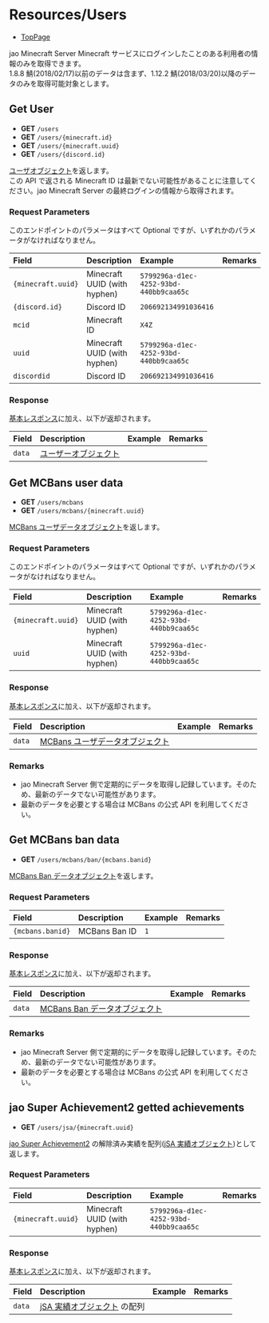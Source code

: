 # Resources/Users

- [TopPage](/api-docs/)

jao Minecraft Server Minecraft サービスにログインしたことのある利用者の情報のみを取得できます。  
1.8.8 鯖(2018/02/17)以前のデータは含まず、1.12.2 鯖(2018/03/20)以降のデータのみを取得可能対象とします。

## Get User

- **GET** `/users`
- **GET** `/users/{minecraft.id}`
- **GET** `/users/{minecraft.uuid}`
- **GET** `/users/{discord.id}`

[ユーザオブジェクト](/api-docs/object/user)を返します。  
この API で返される Minecraft ID は最新でない可能性があることに注意してください。jao Minecraft Server の最終ログインの情報から取得されます。

### Request Parameters

このエンドポイントのパラメータはすべて Optional ですが、いずれかのパラメータがなければなりません。

| Field              | Description                  | Example                                | Remarks |
| :----------------- | :--------------------------- | :------------------------------------- | :------ |
| `{minecraft.uuid}` | Minecraft UUID (with hyphen) | `5799296a-d1ec-4252-93bd-440bb9caa65c` |         |
| `{discord.id}`     | Discord ID                   | `206692134991036416`                   |         |
| `mcid`             | Minecraft ID                 | `X4Z`                                  |         |
| `uuid`             | Minecraft UUID (with hyphen) | `5799296a-d1ec-4252-93bd-440bb9caa65c` |         |
| `discordid`        | Discord ID                   | `206692134991036416`                   |         |

### Response

[基本レスポンス](/api-docs/topics/basic-response)に加え、以下が返却されます。

| Field  | Description                                   | Example | Remarks |
| :----- | :-------------------------------------------- | :------ | :------ |
| `data` | [ユーザーオブジェクト](/api-docs/object/user) |         |         |

## Get MCBans user data

- **GET** `/users/mcbans`
- **GET** `/users/mcbans/{minecraft.uuid}`

[MCBans ユーザデータオブジェクト](/api-docs/object/user-mcbans)を返します。

### Request Parameters

このエンドポイントのパラメータはすべて Optional ですが、いずれかのパラメータがなければなりません。

| Field              | Description                  | Example                                | Remarks |
| :----------------- | :--------------------------- | :------------------------------------- | :------ |
| `{minecraft.uuid}` | Minecraft UUID (with hyphen) | `5799296a-d1ec-4252-93bd-440bb9caa65c` |         |
| `uuid`             | Minecraft UUID (with hyphen) | `5799296a-d1ec-4252-93bd-440bb9caa65c` |         |

### Response

[基本レスポンス](/api-docs/topics/basic-response)に加え、以下が返却されます。

| Field  | Description                                                     | Example | Remarks |
| :----- | :-------------------------------------------------------------- | :------ | :------ |
| `data` | [MCBans ユーザデータオブジェクト](/api-docs/object/user-mcbans) |         |         |

### Remarks

- jao Minecraft Server 側で定期的にデータを取得し記録しています。そのため、最新のデータでない可能性があります。
- 最新のデータを必要とする場合は MCBans の公式 API を利用してください。

## Get MCBans ban data

- **GET** `/users/mcbans/ban/{mcbans.banid}`

[MCBans Ban データオブジェクト](/api-docs/object/user-mcbans-ban)を返します。

### Request Parameters

| Field            | Description   | Example | Remarks |
| :--------------- | :------------ | :------ | :------ |
| `{mcbans.banid}` | MCBans Ban ID | `1`     |         |

### Response

[基本レスポンス](/api-docs/topics/basic-response)に加え、以下が返却されます。

| Field  | Description                                                       | Example | Remarks |
| :----- | :---------------------------------------------------------------- | :------ | :------ |
| `data` | [MCBans Ban データオブジェクト](/api-docs/object/user-mcbans-ban) |         |         |

### Remarks

- jao Minecraft Server 側で定期的にデータを取得し記録しています。そのため、最新のデータでない可能性があります。
- 最新のデータを必要とする場合は MCBans の公式 API を利用してください。

## jao Super Achievement2 getted achievements

- **GET** `/users/jsa/{minecraft.uuid}`

[jao Super Achievement2](https://github.com/jaoafa/jao-Super-Achievement2) の解除済み実績を配列([jSA 実績オブジェクト](/api-docs/object/jsa-achievement))として返します。

### Request Parameters

| Field              | Description                  | Example                                | Remarks |
| :----------------- | :--------------------------- | :------------------------------------- | :------ |
| `{minecraft.uuid}` | Minecraft UUID (with hyphen) | `5799296a-d1ec-4252-93bd-440bb9caa65c` |         |

### Response

[基本レスポンス](/api-docs/topics/basic-response)に加え、以下が返却されます。

| Field  | Description                                                     | Example | Remarks |
| :----- | :-------------------------------------------------------------- | :------ | :------ |
| `data` | [jSA 実績オブジェクト](/api-docs/object/jsa-achievement) の配列 |         |         |

